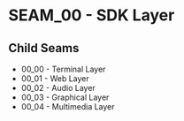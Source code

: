 # SEAM_00 - SDK Layer

## Child Seams
* 00_00 - Terminal Layer
* 00_01 - Web Layer
* 00_02 - Audio Layer
* 00_03 - Graphical Layer
* 00_04 - Multimedia Layer
